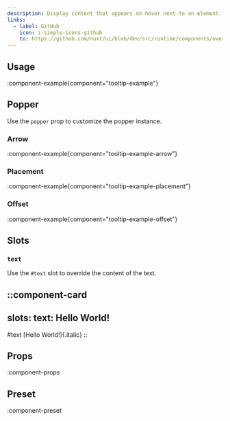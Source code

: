 ```yaml
---
description: Display content that appears on hover next to an element.
links:
  - label: GitHub
    icon: i-simple-icons-github
    to: https://github.com/nuxt/ui/blob/dev/src/runtime/components/overlays/Tooltip.vue
---
```


## Usage

:component-example{component="tooltip-example"}

## Popper

Use the `popper` prop to customize the popper instance.

### Arrow

:component-example{component="tooltip-example-arrow"}

### Placement

:component-example{component="tooltip-example-placement"}

### Offset

:component-example{component="tooltip-example-offset"}

## Slots

### `text`

Use the `#text` slot to override the content of the text.

::component-card
---
slots:
  text: <span class="italic">Hello World!</span>
---

#text
  [Hello World!]{.italic}
::

## Props

:component-props

## Preset

:component-preset
